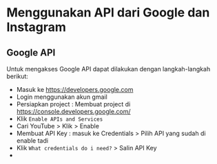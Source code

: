 # Menggunakan API dari Google dan Instagram

## Google API
Untuk mengakses Google API dapat dilakukan dengan langkah-langkah berikut:
* Masuk ke https://developers.google.com
* Login menggunakan akun gmail
* Persiapkan project : Membuat project di https://console.developers.google.com/
* Klik `Enable APIs and Services`
* Cari YouTube > Klik > Enable
* Membuat API Key : masuk ke Credentials > Pilih API yang sudah di enable tadi
* Klik `What credentials do i need?` > Salin API Key
* 
